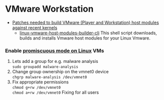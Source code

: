 # VMware Workstation

- [Patches needed to build VMware (Player and Workstation) host modules against recent kernels ](https://github.com/mkubecek/vmware-host-modules)
  - [linux-vmware-host-modules-builder-cli](https://github.com/LinuxEuphony/vmware-host-modules-builder-cli)  This shell script downloads, builds and installs Vmware host modules for your Linux Vmware. 

### Enable [promiscuous mode on Linux](https://kb.vmware.com/s/article/287) VMs
1. Lets add a group for e.g. malware analysis <br>
`sudo groupadd malware-analysis`
2. Change group ownership on the vmnet0 device <br> 
`chgrp malware-analysis /dev/vmnet0`
3. Fix appropriate permissions  <br> 
`chmod g+rw /dev/vmnet0`  <br>
`chmod a+rw /dev/vmnet0` Fixing for all users
